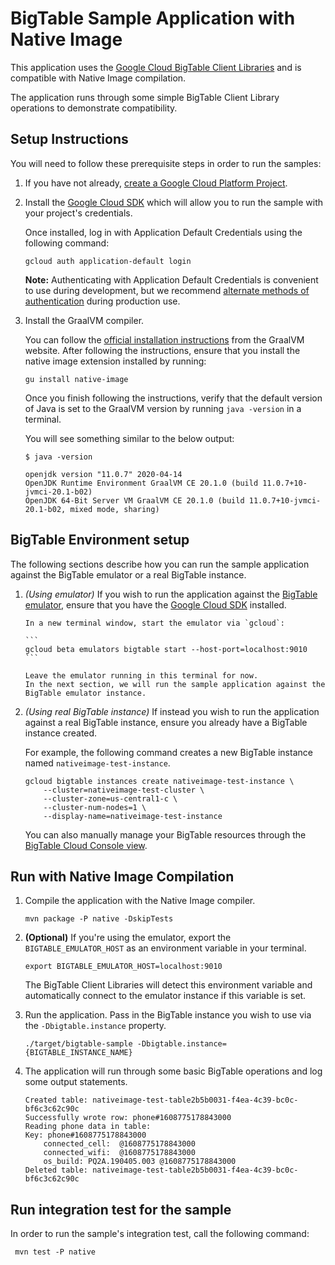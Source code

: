 # BigTable Sample Application with Native Image

This application uses the [Google Cloud BigTable Client Libraries](https://cloud.google.com/bigtable/docs/reference/libraries) and is compatible with Native Image compilation.

The application runs through some simple BigTable Client Library operations to demonstrate compatibility.

## Setup Instructions

You will need to follow these prerequisite steps in order to run the samples:

1. If you have not already, [create a Google Cloud Platform Project](https://cloud.google.com/resource-manager/docs/creating-managing-projects#creating_a_project).

2. Install the [Google Cloud SDK](https://cloud.google.com/sdk/) which will allow you to run the sample with your project's credentials.

   Once installed, log in with Application Default Credentials using the following command:

    ```
    gcloud auth application-default login
    ```

   **Note:** Authenticating with Application Default Credentials is convenient to use during development, but we recommend [alternate methods of authentication](https://cloud.google.com/docs/authentication/production) during production use.

3. Install the GraalVM compiler.

   You can follow the [official installation instructions](https://www.graalvm.org/docs/getting-started/#install-graalvm) from the GraalVM website.
   After following the instructions, ensure that you install the native image extension installed by running:

    ```
    gu install native-image
    ```

   Once you finish following the instructions, verify that the default version of Java is set to the GraalVM version by running `java -version` in a terminal.

   You will see something similar to the below output:

    ```
    $ java -version
   
    openjdk version "11.0.7" 2020-04-14
    OpenJDK Runtime Environment GraalVM CE 20.1.0 (build 11.0.7+10-jvmci-20.1-b02)
    OpenJDK 64-Bit Server VM GraalVM CE 20.1.0 (build 11.0.7+10-jvmci-20.1-b02, mixed mode, sharing)
    ```
   
## BigTable Environment setup
The following sections describe how you can run the sample application against the BigTable emulator or a real BigTable instance.

1. *(Using emulator)* If you wish to run the application against the [BigTable emulator](https://cloud.google.com/bigtable/docs/emulator), ensure that you have the [Google Cloud SDK](https://cloud.google.com/sdk) installed.

       In a new terminal window, start the emulator via `gcloud`:

       ```
       gcloud beta emulators bigtable start --host-port=localhost:9010
       ```

       Leave the emulator running in this terminal for now.
       In the next section, we will run the sample application against the BigTable emulator instance.

2. *(Using real BigTable instance)* If instead you wish to run the application against a real BigTable instance, ensure you already have a BigTable instance created.

   For example, the following command creates a new BigTable instance named `nativeimage-test-instance`.

   ```
   gcloud bigtable instances create nativeimage-test-instance \
       --cluster=nativeimage-test-cluster \
       --cluster-zone=us-central1-c \
       --cluster-num-nodes=1 \
       --display-name=nativeimage-test-instance
   ```

   You can also manually manage your BigTable resources through the [BigTable Cloud Console view](http://console.cloud.google.com/bigtable).

## Run with Native Image Compilation

1. Compile the application with the Native Image compiler.

    ```
    mvn package -P native -DskipTests
    ```

2. **(Optional)** If you're using the emulator, export the `BIGTABLE_EMULATOR_HOST` as an environment variable in your terminal.

    ```
    export BIGTABLE_EMULATOR_HOST=localhost:9010
    ``` 

   The BigTable Client Libraries will detect this environment variable and automatically connect to the emulator instance if this variable is set.

3. Run the application.
   Pass in the BigTable instance you wish to use via the `-Dbigtable.instance` property.

    ```
    ./target/bigtable-sample -Dbigtable.instance={BIGTABLE_INSTANCE_NAME}
    ```

4. The application will run through some basic BigTable operations and log some output statements.

    ```
    Created table: nativeimage-test-table2b5b0031-f4ea-4c39-bc0c-bf6c3c62c90c
    Successfully wrote row: phone#1608775178843000
    Reading phone data in table: 
    Key: phone#1608775178843000
        connected_cell:  @1608775178843000
        connected_wifi:  @1608775178843000
        os_build: PQ2A.190405.003 @1608775178843000
    Deleted table: nativeimage-test-table2b5b0031-f4ea-4c39-bc0c-bf6c3c62c90c
    ```
## Run integration test for the sample

In order to run the sample's integration test, call the following command:

   ```
    mvn test -P native 
   ```